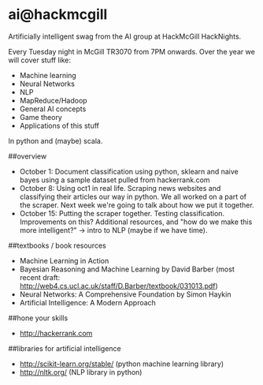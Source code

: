 ai@hackmcgill
==

Artificially intelligent swag from the AI group at HackMcGill HackNights.

Every Tuesday night in McGill TR3070 from 7PM onwards. Over the year we will cover stuff like:

- Machine learning
- Neural Networks
- NLP
- MapReduce/Hadoop
- General AI concepts
- Game theory
- Applications of this stuff

In python and (maybe) scala.

##overview

- October 1: Document classification using python, sklearn and naive bayes using a sample dataset pulled from hackerrank.com
- October 8: Using oct1 in real life. Scraping news websites and classifying their articles our way in python. We all worked on a part of the scraper. Next week we're going to talk about how we put it together.
- October 15: Putting the scraper together. Testing classification. Improvements on this? Additional resources, and "how do we make this more intelligent?" -> intro to NLP (maybe if we have time).

##textbooks / book resources

- Machine Learning in Action
- Bayesian Reasoning and Machine Learning by David Barber (most recent draft: http://web4.cs.ucl.ac.uk/staff/D.Barber/textbook/031013.pdf)
- Neural Networks: A Comprehensive Foundation by Simon Haykin
- Artificial Intelligence: A Modern Approach

##hone your skills
- http://hackerrank.com

##libraries for artificial intelligence

- http://scikit-learn.org/stable/ (python machine learning library)
- http://nltk.org/ (NLP library in python)
